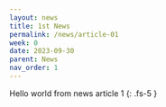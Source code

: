 ```yaml
---
layout: news
title: 1st News
permalink: /news/article-01
week: 0
date: 2023-09-30
parent: News
nav_order: 1
---
```


Hello world from news article 1
{: .fs-5 }
